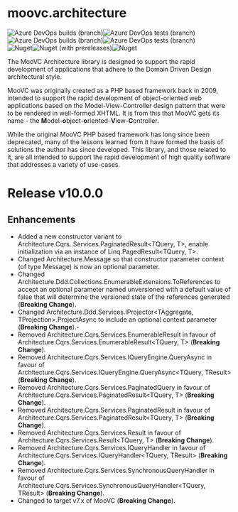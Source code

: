 # moovc.architecture

<img alt="Azure DevOps builds (branch)" src="https://img.shields.io/azure-devops/build/vmartinspaul/MooVC/3/master?label=master&style=plastic" /><img alt="Azure DevOps tests (branch)" src="https://img.shields.io/azure-devops/tests/vmartinspaul/MooVC/3/master?label=Tests%20%28master%29&style=plastic" /><BR /><img alt="Azure DevOps builds (branch)" src="https://img.shields.io/azure-devops/build/vmartinspaul/MooVC/3/develop?label=develop&style=plastic" /><img alt="Azure DevOps tests (branch)" src="https://img.shields.io/azure-devops/tests/vmartinspaul/MooVC/3/develop?label=Tests%20%28develop%29&style=plastic" /><BR /><img alt="Nuget" src="https://img.shields.io/nuget/v/moovc.architecture?style=plastic" /><img alt="Nuget (with prereleases)" src="https://img.shields.io/nuget/vpre/moovc.architecture?style=plastic" /><img alt="Nuget" src="https://img.shields.io/nuget/dt/moovc.architecture?style=plastic" />

The MooVC Architecture library is designed to support the rapid development of applications that adhere to the Domain Driven Design architectural style.

MooVC was originally created as a PHP based framework back in 2009, intended to support the rapid development of object-oriented web applications based on the Model-View-Controller design pattern that were to be rendered in well-formed XHTML.  It is from this that MooVC gets its name - the <b>M</b>odel-<b>o</b>bject-<b>o</b>riented-<b>V</b>iew-<b>C</b>ontroller.

While the original MooVC PHP based framework has long since been deprecated, many of the lessons learned from it have formed the basis of solutions the author has since developed.  This library, and those related to it, are all intended to support the rapid development of high quality software that addresses a variety of use-cases.

# Release v10.0.0

## Enhancements

- Added a new constructor variant to Architecture.Cqrs..Services.PaginatedResult<TQuery, T>, enable initialization via an instance of Linq.PagedResult<TQuery, T>.
- Changed Architecture.Message so that constructor parameter context (of type Message) is now an optional parameter.
- Changed Architecture.Ddd.Collections.EnumerableExtensions.ToReferences to accept an optional parameter named unversioned with a default value of false that will determine the versioned state of the references generated (**Breaking Change**).
- Changed Architecture.Ddd.Services.IProjector<TAggregate, TProjection>.ProjectAsync to include an optional context parameter (**Breaking Change**).- 
- Removed Architecture.Cqrs.Services.EnumerableResult<T> in favour of Architecture.Cqrs.Services.EnumerableResult<TQuery, T> (**Breaking Change**).
- Removed Architecture.Cqrs.Services.IQueryEngine.QueryAsync<TResult> in favour of Architecture.Cqrs.Services.IQueryEngine.QueryAsync<TQuery, TResult>(**Breaking Change**).
- Removed Architecture.Cqrs.Services.PaginatedQuery in favour of Architecture.Cqrs.Services.PaginatedResult<TQuery, T> (**Breaking Change**).
- Removed Architecture.Cqrs.Services.PaginatedResult<T> in favour of Architecture.Cqrs.Services.PaginatedResult<TQuery, T> (**Breaking Change**).
- Removed Architecture.Cqrs.Services.Result<T> in favour of Architecture.Cqrs.Services.Result<TQuery, T> (**Breaking Change**).
- Removed Architecture.Cqrs.Services.IQueryHandler<TResult> in favour of Architecture.Cqrs.Services.IQueryHandler<TQuery, TResult> (**Breaking Change**).
- Removed Architecture.Cqrs.Services.SynchronousQueryHandler<TResult> in favour of Architecture.Cqrs.Services.SynchronousQueryHandler<TQuery, TResult> (**Breaking Change**).
- Changed to target v7.x of MooVC (**Breaking Change**).